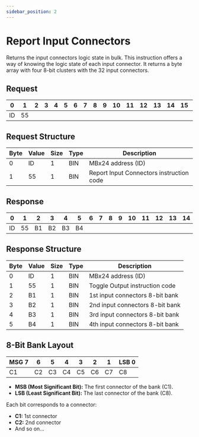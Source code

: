 ```yaml
---
sidebar_position: 2
---
```


# Report Input Connectors

Returns the input connectors logic state in bulk. This instruction offers a way of knowing the logic
state of each input connector. It returns a byte array with four 8-bit clusters with the 32 input
connectors.

## Request

| 0  | 1  | 2  | 3  | 4  | 5  | 6  | 7  | 8  | 9  | 10 | 11 | 12 | 13 | 14 | 15 | 16 | 17 | 18 | 19 | 20 | 21 | 22 | 23 | 24 | 25 | 26 | 27 | 28 | 29 | 30 | 31 |
|----|----|----|----|----|----|----|----|----|----|----|----|----|----|----|----|----|----|----|----|----|----|----|----|----|----|----|----|----|----|----|----|
| ID | 55 |    |  |    |    |    |    |    |    |    |    |    |    |    |    |    |    |    |    |    |    |    |    |    |    |    |    |    |    |    |  |

## Request Structure

| Byte | Value | Size | Type | Description                    |
|------|-------|------|------|--------------------------------|
| 0    | ID    | 1    | BIN  | MBx24 address (ID)            |
| 1    | 55     | 1    | BIN  | Report Input Connectors instruction code  |

## Response

| 0  | 1  | 2  | 3  | 4  | 5  | 6  | 7  | 8  | 9  | 10 | 11 | 12 | 13 | 14 | 15 | 16 | 17 | 18 | 19 | 20 | 21 | 22 | 23 | 24 | 25 | 26 | 27 | 28 | 29 | 30 | 31 |
|----|----|----|----|----|----|----|----|----|----|----|----|----|----|----|----|----|----|----|----|----|----|----|----|----|----|----|----|----|----|----|----|
| ID | 55 |  B1 | B2 |  B3  |  B4  |    |    |    |    |    |    |    |    |    |    |    |    |    |    |    |    |    |    |    |    |    |    |    |    |    |  |

## Response Structure

| Byte | Value | Size | Type | Description                                    |
|------|-------|------|------|------------------------------------------------|
| 0    | ID    | 1    | BIN  | MBx24 address (ID)                            |
| 1    | 55    | 1    | BIN  | Toggle Output instruction code                |
| 2    | B1    | 1    | BIN  | 1st input connectors 8-bit bank              |
| 3    | B2    | 1    | BIN  | 2nd input connectors 8-bit bank              |
| 4    | B3    | 1    | BIN  | 3rd input connectors 8-bit bank              |
| 5    | B4    | 1    | BIN  | 4th input connectors 8-bit bank              |

## 8-Bit Bank Layout

| MSG 7 | 6 | 5 | 4 | 3 | 2 | 1 | LSB 0 |
|---|---|---|---|---|---|-----|---|
| C1 | C2 | C3 | C4 | C5 | C6 | C7 | C8 |

- **MSB (Most Significant Bit):** The first connector of the bank (C1).
- **LSB (Least Significant Bit):** The last connector of the bank (C8).

Each bit corresponds to a connector:
- **C1:** 1st connector
- **C2:** 2nd connector
- And so on...


